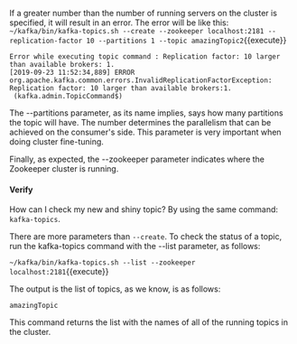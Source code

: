 If a greater number than the number of running servers on the cluster is specified, it will result in an error. The error will be like this:
`~/kafka/bin/kafka-topics.sh --create --zookeeper localhost:2181 --replication-factor 10 --partitions 1 --topic amazingTopic2`{{execute}} 

```
Error while executing topic command : Replication factor: 10 larger than available brokers: 1.
[2019-09-23 11:52:34,889] ERROR org.apache.kafka.common.errors.InvalidReplicationFactorException: Replication factor: 10 larger than available brokers:1.
 (kafka.admin.TopicCommand$)
```

The --partitions parameter, as its name implies, says how many partitions the topic will have. The number determines the parallelism that can be achieved on the consumer's side. This parameter is very important when doing cluster fine-tuning.

Finally, as expected, the --zookeeper parameter indicates where the Zookeeper cluster is running.

#### Verify
How can I check my new and shiny topic? By using the same command: `kafka-topics`.

There are more parameters than `--create`. To check the status of a topic, run the kafka-topics command with the --list parameter, as follows:

`~/kafka/bin/kafka-topics.sh --list --zookeeper localhost:2181`{{execute}} 

The output is the list of topics, as we know, is as follows:

```
amazingTopic
```

This command returns the list with the names of all of the running topics in the cluster. 